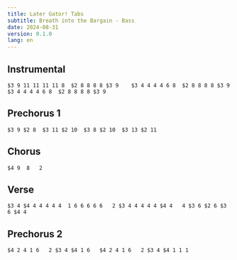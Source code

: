 ```yaml
---
title: Later Gator! Tabs
subtitle: Breath into the Bargain - Bass
date: 2024-08-31
version: 0.1.0
lang: en
---
```


## Instrumental

```jtab-E-A-D-G
$3 9 11 11 11 11 8  $2 8 8 8 8 $3 9    $3 4 4 4 4 6 8  $2 8 8 8 8 $3 9   
$3 4 4 4 4 6 8  $2 8 8 8 8 $3 9
```

## Prechorus 1

```jtab-E-A-D-G
$3 9 $2 8  $3 11 $2 10  $3 8 $2 10  $3 13 $2 11
```

## Chorus

```jtab-E-A-D-G
$4 9  8   2 
```

## Verse

```jtab-E-A-D-G
$3 4 $4 4 4 4 4 4  1 6 6 6 6 6   2 $3 4 4 4 4 4 $4 4   4 $3 6 $2 6 $3 6 $4 4 
```

## Prechorus 2

```jtab-E-A-D-G
$4 2 4 1 6   2 $3 4 $4 1 6   $4 2 4 1 6   2 $3 4 $4 1 1 1  
```
